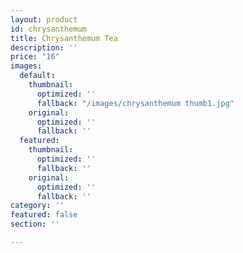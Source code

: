 ```yaml
---
layout: product
id: chrysanthemum
title: Chrysanthemum Tea
description: ''
price: "16"
images:
  default:
    thumbnail:
      optimized: ''
      fallback: "/images/chrysanthemum thumb1.jpg"
    original:
      optimized: ''
      fallback: ''
  featured:
    thumbnail:
      optimized: ''
      fallback: ''
    original:
      optimized: ''
      fallback: ''
category: ''
featured: false
section: ''

---
```

